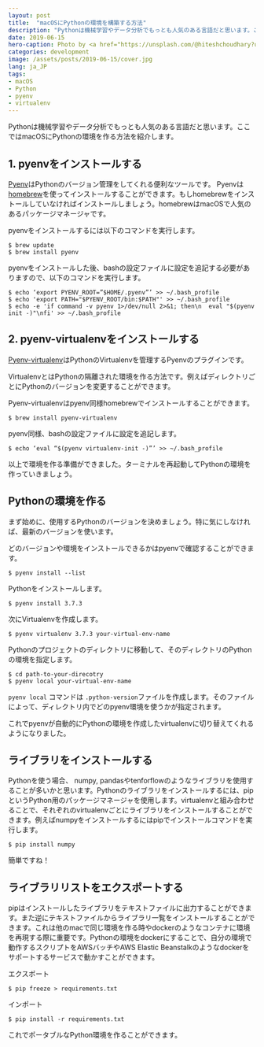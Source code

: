 ```yaml
---
layout: post
title:  "macOSにPythonの環境を構築する方法"
description: "Pythonは機械学習やデータ分析でもっとも人気のある言語だと思います。ここではmacOSにPythonの環境を作る方法を紹介します。"
date: 2019-06-15
hero-caption: Photo by <a href="https://unsplash.com/@hiteshchoudhary?utm_source=unsplash&utm_medium=referral&utm_content=creditCopyText">Hitesh Choudhary</a> on <a href="https://unsplash.com/search/photos/python?utm_source=unsplash&utm_medium=referral&utm_content=creditCopyText">Unsplash</a>
categories: development
image: /assets/posts/2019-06-15/cover.jpg
lang: ja_JP
tags:
- macOS
- Python
- pyenv
- virtualenv
---
```


Pythonは機械学習やデータ分析でもっとも人気のある言語だと思います。ここではmacOSにPythonの環境を作る方法を紹介します。

## 1. pyenvをインストールする

[Pyenv](https://github.com/pyenv/pyenv)はPythonのバージョン管理をしてくれる便利なツールです。
Pyenvは[homebrew](https://brew.sh)を使ってインストールすることができます。もしhomebrewをインストールしていなければインストールしましょう。homebrewはmacOSで人気のあるパッケージマネージャです。

pyenvをインストールするには以下のコマンドを実行します。

```
$ brew update
$ brew install pyenv
```

pyenvをインストールした後、bashの設定ファイルに設定を追記する必要がありますので、以下のコマンドを実行します。

```
$ echo ‘export PYENV_ROOT=”$HOME/.pyenv”’ >> ~/.bash_profile
$ echo 'export PATH="$PYENV_ROOT/bin:$PATH"' >> ~/.bash_profile
$ echo -e 'if command -v pyenv 1>/dev/null 2>&1; then\n  eval "$(pyenv init -)"\nfi' >> ~/.bash_profile
```

## 2. pyenv-virtualenvをインストールする

[Pyenv-virtualenv](https://github.com/pyenv/pyenv-virtualenv)はPythonのVirtualenvを管理するPyenvのプラグインです。

VirtualenvとはPythonの隔離された環境を作る方法です。例えばディレクトリごとにPythonのバージョンを変更することができます。

Pyenv-virtualenvはpyenv同様homebrewでインストールすることができます。

```
$ brew install pyenv-virtualenv
```

pyenv同様、bashの設定ファイルに設定を追記します。

```
$ echo ‘eval “$(pyenv virtualenv-init -)”’ >> ~/.bash_profile
```

以上で環境を作る準備ができました。ターミナルを再起動してPythonの環境を作っていきましょう。

## Pythonの環境を作る

まず始めに、使用するPythonのバージョンを決めましょう。特に気にしなければ、最新のバージョンを使います。

どのバージョンや環境をインストールできるかはpyenvで確認することができます。

```
$ pyenv install --list
```

Pythonをインストールします。

```
$ pyenv install 3.7.3
```

次にVirtualenvを作成します。

```
$ pyenv virtualenv 3.7.3 your-virtual-env-name
```

Pythonのプロジェクトのディレクトリに移動して、そのディレクトリのPythonの環境を指定します。

```
$ cd path-to-your-direcotry
$ pyenv local your-virtual-env-name
```

`pyenv local` コマンドは `.python-version`ファイルを作成します。そのファイルによって、ディレクトリ内でどのpyenv環境を使うかが指定されます。

これでpyenvが自動的にPythonの環境を作成したvirtualenvに切り替えてくれるようになりました。

## ライブラリをインストールする

Pythonを使う場合、 numpy, pandasやtenforflowのようなライブラリを使用することが多いかと思います。Pythonのライブラリをインストールするには、pipというPython用のパッケージマネージャを使用します。virtualenvと組み合わせることで、それぞれのvirtualenvごとにライブラリをインストールすることができます。例えばnumpyをインストールするにはpipでインストールコマンドを実行します。

```
$ pip install numpy
```

簡単ですね！

## ライブラリリストをエクスポートする

pipはインストールしたライブラリをテキストファイルに出力することができます。また逆にテキストファイルからライブラリ一覧をインストールすることができます。これは他のmacで同じ環境を作る時やdockerのようなコンテナに環境を再現する際に重要です。Pythonの環境をdockerにすることで、自分の環境で動作するスクリプトをAWSバッチやAWS Elastic Beanstalkのようなdockerをサポートするサービスで動かすことができます。

エクスポート

```
$ pip freeze > requirements.txt
```

インポート

```
$ pip install -r requirements.txt
```

これでポータブルなPython環境を作ることができます。
